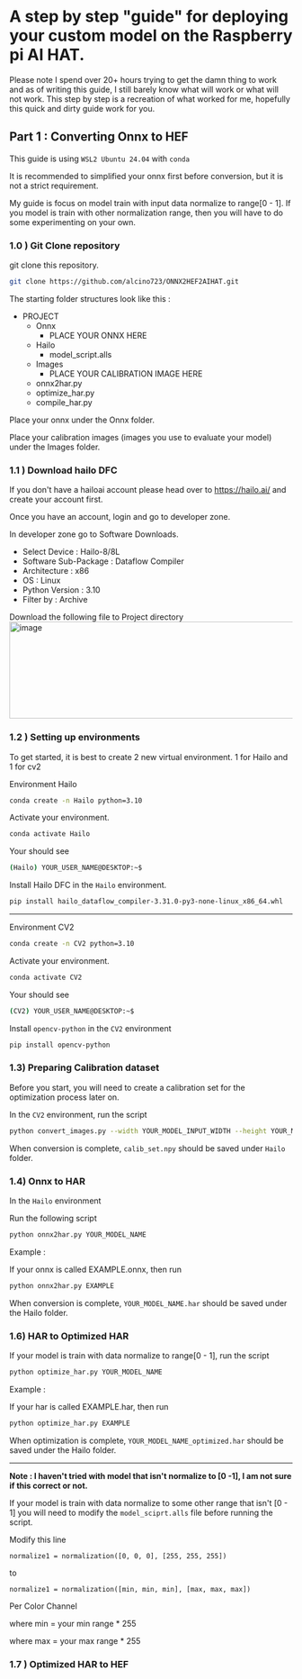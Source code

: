# A step by step "guide" for deploying your custom model on the Raspberry pi AI HAT. 

Please note I spend over 20+ hours trying to get the damn thing to work and as of writing this guide, I still barely know what will work or what will not work. 
This step by step is a recreation of what worked for me, hopefully this quick and dirty guide work for you.

## Part 1 : Converting Onnx to HEF

This guide is using `WSL2 Ubuntu 24.04` with `conda`

It is recommended to simplified your onnx first before conversion, but it is not a strict requirement.

My guide is focus on model train with input data normalize to range[0 - 1]. If you model is train with other normalization range, then you will have to do some experimenting on your own. 

### 1.0 ) Git Clone repository

git clone this repository. 

```bash
git clone https://github.com/alcino723/ONNX2HEF2AIHAT.git
```

The starting folder structures look like this : 

- PROJECT
  - Onnx
    - PLACE YOUR ONNX HERE
  - Hailo
    - model_script.alls
  - Images
    - PLACE YOUR CALIBRATION IMAGE HERE
  - onnx2har.py
  - optimize_har.py
  - compile_har.py

Place your onnx under the Onnx folder.

Place your calibration images (images you use to evaluate your model) under the Images folder. 

### 1.1 ) Download hailo DFC

If you don't have a hailoai account please head over to https://hailo.ai/ and create your account first.

Once you have an account, login and go to developer zone.

In developer zone go to Software Downloads.

 - Select Device : Hailo-8/8L
 - Software Sub-Package : Dataflow Compiler
 - Architecture : x86
 - OS : Linux
 - Python Version : 3.10
 - Filter by : Archive

Download the following file to Project directory
<img width="1994" height="172" alt="image" src="https://github.com/user-attachments/assets/edd078d5-3461-44ce-95df-1990e7bf9503" />


### 1.2 ) Setting up environments 

To get started, it is best to create 2 new virtual environment. 1 for Hailo and 1 for cv2

Environment Hailo 

```bash
conda create -n Hailo python=3.10
```

Activate your environment.

```bash
conda activate Hailo
```

Your should see 

```bash 
(Hailo) YOUR_USER_NAME@DESKTOP:~$
```

Install Hailo DFC in the `Hailo` environment.

```bash 
pip install hailo_dataflow_compiler-3.31.0-py3-none-linux_x86_64.whl
```

---------------

Environment CV2

```bash
conda create -n CV2 python=3.10
```

Activate your environment.

```bash
conda activate CV2
```

Your should see 

```bash 
(CV2) YOUR_USER_NAME@DESKTOP:~$

```

Install `opencv-python` in the `CV2` environment

```bash
pip install opencv-python
```

### 1.3) Preparing Calibration dataset 

Before you start, you will need to create a calibration set for the optimization process later on. 

In the `CV2` environment, run the script

```bash
python convert_images.py --width YOUR_MODEL_INPUT_WIDTH --height YOUR_MODEL_INPUT_HEIGHT
```

When conversion is complete, `calib_set.npy` should be saved under `Hailo` folder.

### 1.4) Onnx to HAR

In the `Hailo` environment

Run the following script

```bash
python onnx2har.py YOUR_MODEL_NAME
```

Example :

If your onnx is called EXAMPLE.onnx, then run

```bash
python onnx2har.py EXAMPLE
```

When conversion is complete, `YOUR_MODEL_NAME.har` should be saved under the Hailo folder.

### 1.6) HAR to Optimized HAR 

If your model is train with data normalize to range[0 - 1], run the script

```bash
python optimize_har.py YOUR_MODEL_NAME
```

Example :

If your har is called EXAMPLE.har, then run

```bash
python optimize_har.py EXAMPLE
```

When optimization is complete, `YOUR_MODEL_NAME_optimized.har` should be saved under the Hailo folder.

------------

**Note : I haven't tried with model that isn't normalize to [0 -1], I am not sure if this correct or not.**

If your model is train with data normalize to some other range that isn't [0 - 1] you will need to modify the `model_sciprt.alls` file before running the script. 

Modify this line 

`normalize1 = normalization([0, 0, 0], [255, 255, 255])`

to 

`normalize1 = normalization([min, min, min], [max, max, max])` 

Per Color Channel

where min = your min range * 255

where max = your max range * 255

### 1.7 ) Optimized HAR to HEF 








      


